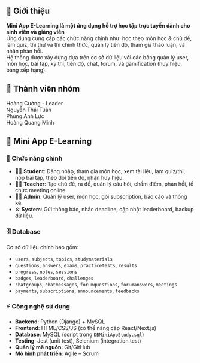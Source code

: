 
## 📝 Giới thiệu
**Mini App E-Learning là một ứng dụng hỗ trợ học tập trực tuyến dành cho sinh viên và giảng viên**  
Ứng dụng cung cấp các chức năng chính như: học theo môn học & chủ đề, làm quiz, thi thử và thi chính thức, quản lý tiến độ, tham gia thảo luận, và nhận phản hồi.  
Hệ thống được xây dựng dựa trên cơ sở dữ liệu  với các bảng quản lý user, môn học, bài tập, kỳ thi, tiến độ, chat, forum, và gamification (huy hiệu, bảng xếp hạng).  

## 👥 Thành viên nhóm  
Hoàng Cường - Leader   
Nguyễn Thái Tuấn  
Phùng Anh Lực   
Hoàng Quang Minh  

## 📘 Mini App E-Learning

### 🚀 Chức năng chính
- 👩‍🎓 **Student**: Đăng nhập, tham gia môn học, xem tài liệu, làm quiz/thi, nộp bài tập, theo dõi tiến độ, nhận huy hiệu.  
- 👨‍🏫 **Teacher**: Tạo chủ đề, ra đề, quản lý câu hỏi, chấm điểm, phản hồi, tổ chức meeting online.  
- 👨‍💼 **Admin**: Quản lý user, môn học, gói subscription, báo cáo và thống kê.  
- ⚙️ **System**: Gửi thông báo, nhắc deadline, cập nhật leaderboard, backup dữ liệu.  

### 🗄️ Database
Cơ sở dữ liệu chính bao gồm:  
- `users`, `subjects`, `topics`, `studymaterials`  
- `questions`, `answers`, `exams`, `practicetests`, `results`  
- `progress`, `notes`, `sessions`  
- `badges`, `leaderboard`, `challenges`  
- `chatgroups`, `chatmessages`, `forumquestions`, `forumanswers`, `meetings`  
- `payments`, `subscriptions`, `announcements`, `feedbacks`  

### ⚡ Công nghệ sử dụng
- **Backend**: Python (Django) + MySQL  
- **Frontend**: HTML/CSS/JS (có thể nâng cấp React/Next.js)  
- **Database**: MySQL (script trong `DBMiniAppStudy.sql`)  
- **Testing**: Jest (unit test), Selenium (integration test)  
- **Quản lý mã nguồn**: Git/GitHub  
- **Mô hình phát triển**: Agile – Scrum  
